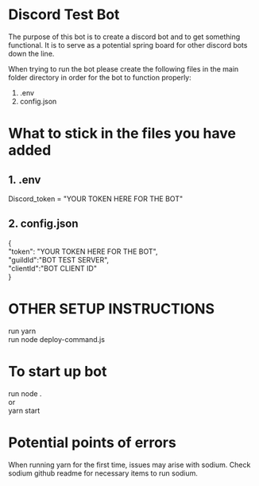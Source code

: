 # Discord Test Bot

The purpose of this bot is to create a discord bot and to get something functional. It is to serve as a potential spring board for other discord bots down the line. 

When trying to run the bot please create the following files in the main folder directory in order for the bot to function properly:

1. .env 
2. config.json

# What to stick in the files you have added 
## 1. .env
Discord_token = "YOUR TOKEN HERE FOR THE BOT"

## 2. config.json 
{  
  "token": "YOUR TOKEN HERE FOR THE BOT",  
  "guildId":"BOT TEST SERVER",  
  "clientId":"BOT CLIENT ID"  
}

# OTHER SETUP INSTRUCTIONS 
run yarn  
run node deploy-command.js  
# To start up bot 
run node .  
or  
yarn start  

# Potential points of errors
When running yarn for the first time, issues may arise with sodium. Check sodium github readme for necessary items to run sodium.